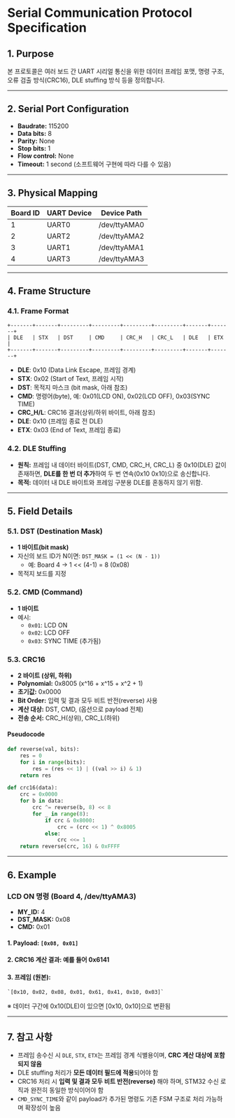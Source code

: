 # Serial Communication Protocol Specification

## 1. Purpose

본 프로토콜은 여러 보드 간 UART 시리얼 통신을 위한 데이터 프레임 포맷, 명령 구조, 오류 검출 방식(CRC16), DLE stuffing 방식 등을 정의합니다.

---

## 2. Serial Port Configuration

- **Baudrate:** 115200
- **Data bits:** 8
- **Parity:** None
- **Stop bits:** 1
- **Flow control:** None
- **Timeout:** 1 second (소프트웨어 구현에 따라 다를 수 있음)

---

## 3. Physical Mapping

| Board ID | UART Device      | Device Path     |
|----------|------------------|----------------|
| 1        | UART0            | /dev/ttyAMA0   |
| 2        | UART2            | /dev/ttyAMA2   |
| 3        | UART1            | /dev/ttyAMA1   |
| 4        | UART3            | /dev/ttyAMA3   |

---

## 4. Frame Structure

### 4.1. Frame Format

```
+-------+-------+---------+---------+---------+---------+-------+-------+
| DLE   | STX   | DST     | CMD     | CRC_H   | CRC_L   | DLE   | ETX   |
+-------+-------+---------+---------+---------+---------+-------+-------+
```

- **DLE**: 0x10 (Data Link Escape, 프레임 경계)
- **STX**: 0x02 (Start of Text, 프레임 시작)
- **DST**: 목적지 마스크 (bit mask, 아래 참조)
- **CMD**: 명령어(byte), 예: 0x01(LCD ON), 0x02(LCD OFF), 0x03(SYNC TIME)
- **CRC_H/L**: CRC16 결과(상위/하위 바이트, 아래 참조)
- **DLE**: 0x10 (프레임 종료 전 DLE)
- **ETX**: 0x03 (End of Text, 프레임 종료)

### 4.2. DLE Stuffing

- **원칙:** 프레임 내 데이터 바이트(DST, CMD, CRC_H, CRC_L) 중 0x10(DLE) 값이 존재하면, **DLE를 한 번 더 추가**하여 두 번 연속(0x10 0x10)으로 송신합니다.
- **목적:** 데이터 내 DLE 바이트와 프레임 구분용 DLE를 혼동하지 않기 위함.

---

## 5. Field Details

### 5.1. DST (Destination Mask)

- **1 바이트(bit mask)**
- 자신의 보드 ID가 N이면: `DST_MASK = (1 << (N - 1))`
    - 예: Board 4 → 1 << (4-1) = 8 (0x08)
- 목적지 보드를 지정

### 5.2. CMD (Command)

- **1 바이트**
- 예시:
    - `0x01`: LCD ON
    - `0x02`: LCD OFF
    - `0x03`: SYNC TIME (추가됨)

### 5.3. CRC16

- **2 바이트 (상위, 하위)**
- **Polynomial:** 0x8005 (x^16 + x^15 + x^2 + 1)
- **초기값:** 0x0000
- **Bit Order:** 입력 및 결과 모두 비트 반전(reverse) 사용
- **계산 대상:** DST, CMD, (옵션으로 payload 전체)
- **전송 순서:** CRC_H(상위), CRC_L(하위)

#### Pseudocode

```python
def reverse(val, bits):
    res = 0
    for i in range(bits):
        res = (res << 1) | ((val >> i) & 1)
    return res

def crc16(data):
    crc = 0x0000
    for b in data:
        crc ^= reverse(b, 8) << 8
        for _ in range(8):
            if crc & 0x8000:
                crc = (crc << 1) ^ 0x8005
            else:
                crc <<= 1
    return reverse(crc, 16) & 0xFFFF
```

---

## 6. Example

### LCD ON 명령 (Board 4, /dev/ttyAMA3)

- **MY_ID:** 4
- **DST_MASK:** 0x08
- **CMD:** 0x01

#### 1. Payload: `[0x08, 0x01]`
#### 2. CRC16 계산 결과: 예를 들어 0x6141
#### 3. 프레임 (원본):
    `[0x10, 0x02, 0x08, 0x01, 0x61, 0x41, 0x10, 0x03]`

※ 데이터 구간에 0x10(DLE)이 있으면 [0x10, 0x10]으로 변환됨

---

## 7. 참고 사항

- 프레임 송수신 시 `DLE`, `STX`, `ETX`는 프레임 경계 식별용이며, **CRC 계산 대상에 포함되지 않음**
- DLE stuffing 처리가 **모든 데이터 필드에 적용**되어야 함
- CRC16 처리 시 **입력 및 결과 모두 비트 반전(reverse)** 해야 하며, STM32 수신 로직과 완전히 동일한 방식이어야 함
- `CMD_SYNC_TIME`와 같이 payload가 추가된 명령도 기존 FSM 구조로 처리 가능하며 확장성이 높음
